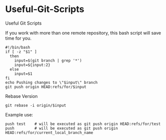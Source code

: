 # Useful-Git-Scripts
Useful Git Scripts

If you work with more than one remote repository, this bash script will save time for you.
```
#!/bin/bash
if [ -z "$1" ]
  then
    input=$(git branch | grep '*')
    input=${input:2}
  else
    input=$1
fi
echo Pushing changes to \"$input\" branch
git push origin HEAD:refs/for/$input
```

Rebase Version
```
git rebase -i origin/$input
```

Example use:
```
push test    # will be executed as git push origin HEAD:refs/for/test
push         # will be executed as git push origin HEAD:refs/for/current_local_branch_name
```
